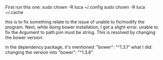 First run this one:
sudo chown -R luca ~/.config
sudo chown -R luca ~/.cache

this is to fix something relate to the issue of unable to fix/modify the program. 
Next, while doing bower installation, I got a slight error. 
unable to fix the Argument to path.join must be string. 
This is resolved by changing the bower version:

in the dependency package, it's mentioned:
    "bower": "^1.3.1"
what I did: changing the version into "bower": "^1.3.6"

